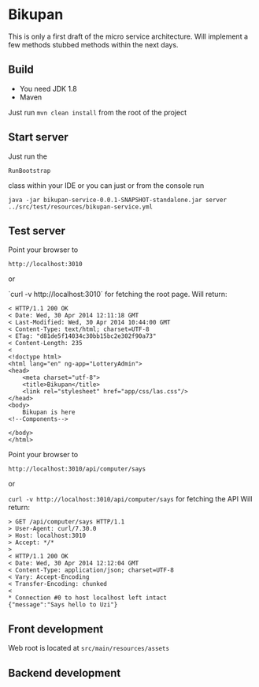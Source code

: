 # Bikupan

This is only a first draft of the micro service architecture. Will implement a few methods stubbed methods within
the next days.

## Build
- You need JDK 1.8
- Maven

Just run `mvn clean install` from the root of the project


## Start server

Just run the

`RunBootstrap`

class within your IDE or you can just or from the console run

`java -jar bikupan-service-0.0.1-SNAPSHOT-standalone.jar server ../src/test/resources/bikupan-service.yml`


## Test server

Point your browser to

`http://localhost:3010`

or

`curl -v http://localhost:3010´ for fetching the root page.
Will return:

```
< HTTP/1.1 200 OK
< Date: Wed, 30 Apr 2014 12:11:18 GMT
< Last-Modified: Wed, 30 Apr 2014 10:44:00 GMT
< Content-Type: text/html; charset=UTF-8
< ETag: "d81de5f14034c30bb15bc2e302f90a73"
< Content-Length: 235
<
<!doctype html>
<html lang="en" ng-app="LotteryAdmin">
<head>
    <meta charset="utf-8">
    <title>Bikupan</title>
    <link rel="stylesheet" href="app/css/las.css"/>
</head>
<body>
	Bikupan is here
<!--Components-->

</body>
</html>

```

Point your browser to

`http://localhost:3010/api/computer/says`

or

`curl -v http://localhost:3010/api/computer/says` for fetching the API
Will return:

```
> GET /api/computer/says HTTP/1.1
> User-Agent: curl/7.30.0
> Host: localhost:3010
> Accept: */*
>
< HTTP/1.1 200 OK
< Date: Wed, 30 Apr 2014 12:12:04 GMT
< Content-Type: application/json; charset=UTF-8
< Vary: Accept-Encoding
< Transfer-Encoding: chunked
<
* Connection #0 to host localhost left intact
{"message":"Says hello to Uzi"}
```

## Front development

Web root is located at `src/main/resources/assets`

## Backend development
